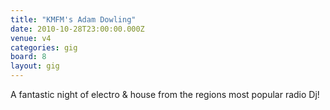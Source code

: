 ```yaml
---
title: "KMFM's Adam Dowling"
date: 2010-10-28T23:00:00.000Z
venue: v4
categories: gig
board: 8
layout: gig
---
```

A fantastic night of electro & house from the regions most popular radio Dj!